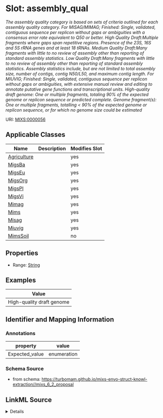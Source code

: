 # Slot: assembly_qual


_The assembly quality category is based on sets of criteria outlined for each assembly quality category. For MISAG/MIMAG; Finished: Single, validated, contiguous sequence per replicon without gaps or ambiguities with a consensus error rate equivalent to Q50 or better. High Quality Draft:Multiple fragments where gaps span repetitive regions. Presence of the 23S, 16S and 5S rRNA genes and at least 18 tRNAs. Medium Quality Draft:Many fragments with little to no review of assembly other than reporting of standard assembly statistics. Low Quality Draft:Many fragments with little to no review of assembly other than reporting of standard assembly statistics. Assembly statistics include, but are not limited to total assembly size, number of contigs, contig N50/L50, and maximum contig length. For MIUVIG; Finished: Single, validated, contiguous sequence per replicon without gaps or ambiguities, with extensive manual review and editing to annotate putative gene functions and transcriptional units. High-quality draft genome: One or multiple fragments, totaling  90% of the expected genome or replicon sequence or predicted complete. Genome fragment(s): One or multiple fragments, totalling < 90% of the expected genome or replicon sequence, or for which no genome size could be estimated_



URI: [MIXS:0000056](https://w3id.org/mixs/0000056)



<!-- no inheritance hierarchy -->




## Applicable Classes

| Name | Description | Modifies Slot |
| --- | --- | --- |
[Agriculture](Agriculture.md) |  |  yes  |
[MigsBa](MigsBa.md) |  |  yes  |
[MigsEu](MigsEu.md) |  |  yes  |
[MigsOrg](MigsOrg.md) |  |  yes  |
[MigsPl](MigsPl.md) |  |  yes  |
[MigsVi](MigsVi.md) |  |  yes  |
[Mimag](Mimag.md) |  |  yes  |
[Mims](Mims.md) |  |  yes  |
[Misag](Misag.md) |  |  yes  |
[Miuvig](Miuvig.md) |  |  yes  |
[MimsSoil](MimsSoil.md) |  |  no  |







## Properties

* Range: [String](String.md)






## Examples

| Value |
| --- |
| High-quality draft genome |

## Identifier and Mapping Information





### Annotations

| property | value |
| --- | --- |
| Expected_value | enumeration |



### Schema Source


* from schema: https://turbomam.github.io/mixs-envo-struct-knowl-extraction//mixs_6_2_proposal




## LinkML Source

<details>
```yaml
name: assembly_qual
annotations:
  Expected_value:
    tag: Expected_value
    value: enumeration
description: 'The assembly quality category is based on sets of criteria outlined
  for each assembly quality category. For MISAG/MIMAG; Finished: Single, validated,
  contiguous sequence per replicon without gaps or ambiguities with a consensus error
  rate equivalent to Q50 or better. High Quality Draft:Multiple fragments where gaps
  span repetitive regions. Presence of the 23S, 16S and 5S rRNA genes and at least
  18 tRNAs. Medium Quality Draft:Many fragments with little to no review of assembly
  other than reporting of standard assembly statistics. Low Quality Draft:Many fragments
  with little to no review of assembly other than reporting of standard assembly statistics.
  Assembly statistics include, but are not limited to total assembly size, number
  of contigs, contig N50/L50, and maximum contig length. For MIUVIG; Finished: Single,
  validated, contiguous sequence per replicon without gaps or ambiguities, with extensive
  manual review and editing to annotate putative gene functions and transcriptional
  units. High-quality draft genome: One or multiple fragments, totaling  90% of the
  expected genome or replicon sequence or predicted complete. Genome fragment(s):
  One or multiple fragments, totalling < 90% of the expected genome or replicon sequence,
  or for which no genome size could be estimated'
title: assembly quality
notes:
- quality
examples:
- value: High-quality draft genome
in_subset:
- sequencing
from_schema: https://turbomam.github.io/mixs-envo-struct-knowl-extraction//mixs_6_2_proposal
rank: 1000
string_serialization: '[Finished genome|High-quality draft genome|Medium-quality draft
  genome|Low-quality draft genome|Genome fragment(s)]'
slot_uri: MIXS:0000056
multivalued: false
alias: assembly_qual
domain_of:
- Agriculture
- MigsBa
- MigsEu
- MigsOrg
- MigsPl
- MigsVi
- Mimag
- Mims
- Misag
- Miuvig
range: string

```
</details>